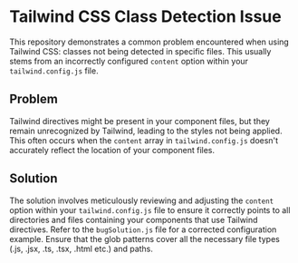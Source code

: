 # Tailwind CSS Class Detection Issue

This repository demonstrates a common problem encountered when using Tailwind CSS: classes not being detected in specific files. This usually stems from an incorrectly configured `content` option within your `tailwind.config.js` file.

## Problem

Tailwind directives might be present in your component files, but they remain unrecognized by Tailwind, leading to the styles not being applied.  This often occurs when the `content` array in `tailwind.config.js` doesn't accurately reflect the location of your component files.

## Solution

The solution involves meticulously reviewing and adjusting the `content` option within your `tailwind.config.js` file to ensure it correctly points to all directories and files containing your components that use Tailwind directives. Refer to the `bugSolution.js` file for a corrected configuration example.  Ensure that the glob patterns cover all the necessary file types (.js, .jsx, .ts, .tsx, .html etc.) and paths.